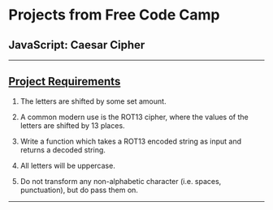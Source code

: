 # Projects from Free Code Camp
## JavaScript: Caesar Cipher

---

## [Project Requirements](https://www.freecodecamp.org/learn/javascript-algorithms-and-data-structures/javascript-algorithms-and-data-structures-projects/caesars-cipher)
1. The letters are shifted by some set amount.

2. A common modern use is the ROT13 cipher, where the values of the letters are shifted by 13 places. 

3. Write a function which takes a ROT13 encoded string as input and returns a decoded string.

4. All letters will be uppercase. 

5. Do not transform any non-alphabetic character (i.e. spaces, punctuation), but do pass them on.

---
